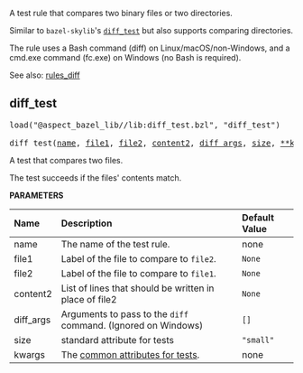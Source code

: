 <!-- Generated with Stardoc: http://skydoc.bazel.build -->

A test rule that compares two binary files or two directories.

Similar to `bazel-skylib`'s [`diff_test`](https://github.com/bazelbuild/bazel-skylib/blob/main/rules/diff_test.bzl)
but also supports comparing directories.

The rule uses a Bash command (diff) on Linux/macOS/non-Windows, and a cmd.exe
command (fc.exe) on Windows (no Bash is required).

See also: [rules_diff](https://gitlab.arm.com/bazel/rules_diff)

<a id="diff_test"></a>

## diff_test

<pre>
load("@aspect_bazel_lib//lib:diff_test.bzl", "diff_test")

diff_test(<a href="#diff_test-name">name</a>, <a href="#diff_test-file1">file1</a>, <a href="#diff_test-file2">file2</a>, <a href="#diff_test-content2">content2</a>, <a href="#diff_test-diff_args">diff_args</a>, <a href="#diff_test-size">size</a>, <a href="#diff_test-kwargs">**kwargs</a>)
</pre>

A test that compares two files.

The test succeeds if the files' contents match.


**PARAMETERS**


| Name  | Description | Default Value |
| :------------- | :------------- | :------------- |
| <a id="diff_test-name"></a>name |  The name of the test rule.   |  none |
| <a id="diff_test-file1"></a>file1 |  Label of the file to compare to <code>file2</code>.   |  `None` |
| <a id="diff_test-file2"></a>file2 |  Label of the file to compare to <code>file1</code>.   |  `None` |
| <a id="diff_test-content2"></a>content2 |  List of lines that should be written in place of file2   |  `None` |
| <a id="diff_test-diff_args"></a>diff_args |  Arguments to pass to the `diff` command. (Ignored on Windows)   |  `[]` |
| <a id="diff_test-size"></a>size |  standard attribute for tests   |  `"small"` |
| <a id="diff_test-kwargs"></a>kwargs |  The <a href="https://docs.bazel.build/versions/main/be/common-definitions.html#common-attributes-tests">common attributes for tests</a>.   |  none |


